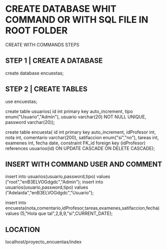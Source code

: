 # CREATE DATABASE WHIT COMMAND OR WITH SQL FILE IN ROOT FOLDER
CREATE WITH COMMANDS STEPS
## STEP 1 | CREATE A DATABASE
create database encuestas;

## STEP 2 | CREATE TABLES
use encuestas;

create table usuarios(
id int primary key auto_increment,
tipo enum("Usuario","Admin"),
usuario varchar(20) NOT NULL UNIQUE,
password varchar(20));

create table encuesta(
id int primary key auto_increment,
idProfesor int,
nota int,
comentario varchar(200),
satifaccion enum("si","no"),
tareas int,
examenes int,
fecha date,
constraint FK_id foreign key (idProfesor) references usuarios(id)
ON UPDATE CASCADE ON DELETE CASCADE);


## INSERT WITH COMMAND USER AND COMMENT
insert into usuarios(usuario,password,tipo) values ("root","enB3ELVOGdgdc","Admin");
insert into usuarios(usuario,password,tipo) values ("Adelaida","enB3ELVOGdgdc","Usuario");

insert into encuesta(nota,comentario,idProfesor,tareas,examenes,satifaccion,fecha) values (5,"Hola que tal",2,8,9,"si",CURRENT_DATE);

## LOCATION
localhost/proyecto_encuentas/index
